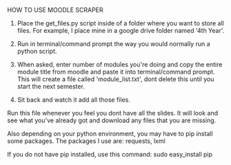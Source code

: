 HOW TO USE MOODLE SCRAPER

1.  Place the get_files.py script inside of a folder where you want to store all files.
    For example, I place mine in a google drive folder named '4th Year'.

2.  Run in terminal/command prompt the way you would normally run a python script.

3.  When asked, enter number of modules you're doing and copy the entire module title 
    from moodle and paste it into terminal/command prompt.
    This will create a file called 'module_list.txt', dont delete this until you start
    the next semester.
    
4.  Sit back and watch it add all those files.


Run this file whenever you feel you dont have all the slides. It will look and see what
you've already got and download any files that you are missing.

Also depending on your python environment, you may have to pip install some packages.
The packages I use are: requests, lxml

If you do not have pip installed, use this command: sudo easy_install pip
